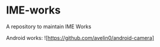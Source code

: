 # IME-works
A repository to maintain IME Works

Android works:
![https://github.com/avelin0/android-camera]


